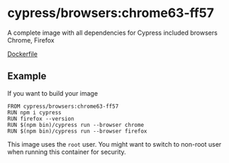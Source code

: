 # cypress/browsers:chrome63-ff57

A complete image with all dependencies for Cypress included browsers Chrome, Firefox

[Dockerfile](Dockerfile)

## Example

If you want to build your image

```
FROM cypress/browsers:chrome63-ff57
RUN npm i cypress
RUN firefox --version
RUN $(npm bin)/cypress run --browser chrome
RUN $(npm bin)/cypress run --browser firefox
```

This image uses the `root` user. You might want to switch to non-root
user when running this container for security.
